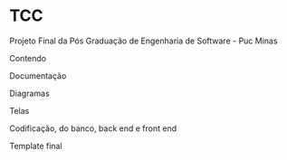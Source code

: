 # TCC
Projeto Final da Pós Graduação de Engenharia de Software - Puc Minas

Contendo

Documentação

Diagramas

Telas

Codificação, do banco, back end e front end

Template final
